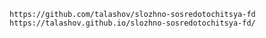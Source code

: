     https://github.com/talashov/slozhno-sosredotochitsya-fd
    https://talashov.github.io/slozhno-sosredotochitsya-fd/
